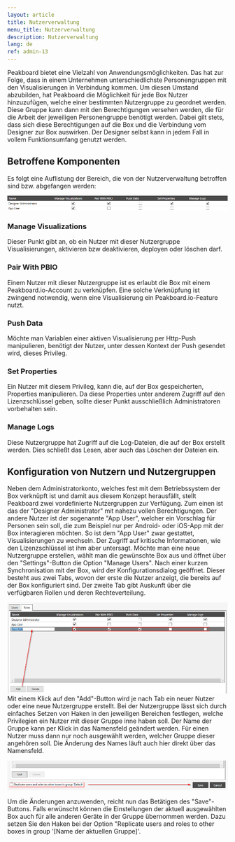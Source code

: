 ```yaml
---
layout: article
title: Nutzerverwaltung
menu_title: Nutzerverwaltung
description: Nutzerverwaltung
lang: de
ref: admin-13
---
```


Peakboard bietet eine Vielzahl von Anwendungsmöglichkeiten. Das hat zur Folge, dass in einem Unternehmen unterschiedlichste Personengruppen mit den Visualisierungen in Verbindung kommen. Um diesen Umstand abzubilden, hat Peakboard die Möglichkeit für jede Box Nutzer hinzuzufügen, welche einer bestimmten Nutzergruppe zu geordnet werden. Diese Gruppe kann dann mit den Berechtigungen versehen werden, die für die Arbeit der jeweiligen Personengruppe benötigt werden.
Dabei gilt stets, dass sich diese Berechtigungen auf die Box und die Verbindung vom Designer zur Box auswirken. Der Designer selbst kann in jedem Fall in vollem Funktionsumfang genutzt werden.

## Betroffene Komponenten

Es folgt eine Auflistung der Bereich, die von der Nutzerverwaltung betroffen sind bzw. abgefangen werden:

![Overview](/assets/images/admin/usermanagement/Overview.png)

### Manage Visualizations
Dieser Punkt gibt an, ob ein Nutzer mit dieser Nutzergruppe Visualisierungen, aktivieren bzw deaktivieren, deployen oder löschen darf.

### Pair With PBIO
Einem Nutzer mit dieser Nutzergruppe ist es erlaubt die Box mit einem Peakboard.io-Account zu verknüpfen. Eine solche Verknüpfung ist zwingend notwendig, wenn eine Visualisierung ein Peakboard.io-Feature nutzt.

### Push Data
Möchte man Variablen einer aktiven Visualisierung per Http-Push manipulieren, benötigt der Nutzer, unter dessen Kontext der Push gesendet wird, dieses Privileg.

### Set Properties
Ein Nutzer mit diesem Privileg, kann die, auf der Box gespeicherten, Properties manipulieren. Da diese Properties unter anderem Zugriff auf den Lizenzschlüssel geben, sollte dieser Punkt ausschließlich Administratoren vorbehalten sein.

### Manage Logs
Diese Nutzergruppe hat Zugriff auf die Log-Dateien, die auf der Box erstellt werden. Dies schließt das Lesen, aber auch das Löschen der Dateien ein.

## Konfiguration von Nutzern und Nutzergruppen

Neben dem Administratorkonto, welches fest mit dem Betriebssystem der Box verknüpft ist und damit aus diesem Konzept herausfällt, stellt Peakboard zwei vordefinierte Nutzergruppen zur Verfügung. Zum einen ist das der "Designer Administrator" mit nahezu vollen Berechtigungen. Der andere Nutzer ist der sogenannte "App User", welcher ein Vorschlag für Personen sein soll, die zum Beispiel nur per Android- oder iOS-App mit der Box interagieren möchten. So ist dem "App User" zwar gestattet, Visualisierungen zu wechseln. Der Zugriff auf kritische Informationen, wie den Lizenzschlüssel ist ihm aber untersagt.
Möchte man eine neue Nutzergruppe erstellen, wählt man die gewünschte Box aus und öffnet über den "Settings"-Button die Option "Manage Users". Nach einer kurzen Synchronisation mit der Box, wird der Konfigurationsdialog geöffnet. Dieser besteht aus zwei Tabs, wovon der erste die Nutzer anzeigt, die bereits auf der Box konfiguriert sind. Der zweite Tab gibt Auskunft über die verfügbaren Rollen und deren Rechteverteilung.

![Save](/assets/images/admin/usermanagement/NewUsergroup.png)
Mit einem Klick auf den "Add"-Button wird je nach Tab ein neuer Nutzer oder eine neue Nutzergruppe erstellt. Bei der Nutzergruppe lässt sich durch einfaches Setzen von Haken in den jeweiligen Bereichen festlegen, welche Privilegien ein Nutzer mit dieser Gruppe inne haben soll. Der Name der Gruppe kann per Klick in das Namensfeld geändert werden. Für einen Nutzer muss dann nur noch ausgewählt werden, welcher Gruppe dieser angehören soll. Die Änderung des Names läuft auch hier direkt über das Namensfeld.

![Save](/assets/images/admin/usermanagement/Save.png)

Um die Änderungen anzuwenden, reicht nun das Betätigen des "Save"-Buttons. Falls erwünscht können die Einstellungen der aktuell ausgewählten Box auch für alle anderen Geräte in der Gruppe übernommen werden. Dazu setzen Sie den Haken bei der Option "Replicate users and roles to other boxes in group '[Name der aktuellen Gruppe]'.